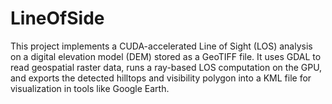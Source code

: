 # LineOfSide
This project implements a CUDA-accelerated Line of Sight (LOS) analysis on a digital elevation model (DEM) stored as a GeoTIFF file. It uses GDAL to read geospatial raster data, runs a ray-based LOS computation on the GPU, and exports the detected hilltops and visibility polygon into a KML file for visualization in tools like Google Earth.
